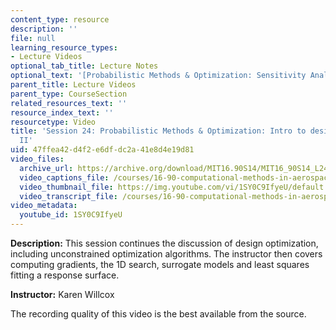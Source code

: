 ```yaml
---
content_type: resource
description: ''
file: null
learning_resource_types:
- Lecture Videos
optional_tab_title: Lecture Notes
optional_text: '[Probabilistic Methods & Optimization: Sensitivity Analysis (PDF)](resources/mit16_90s14_lecture24)'
parent_title: Lecture Videos
parent_type: CourseSection
related_resources_text: ''
resource_index_text: ''
resourcetype: Video
title: 'Session 24: Probabilistic Methods & Optimization: Intro to design optimization
  II'
uid: 47ffea42-d4f2-e6df-dc2a-41e8d4e19d81
video_files:
  archive_url: https://archive.org/download/MIT16.90S14/MIT16_90S14_L24_300k.mp4
  video_captions_file: /courses/16-90-computational-methods-in-aerospace-engineering-spring-2014/ee0be7ef657f58188f50efc8007f9f81_1SY0C9IfyeU.vtt
  video_thumbnail_file: https://img.youtube.com/vi/1SY0C9IfyeU/default.jpg
  video_transcript_file: /courses/16-90-computational-methods-in-aerospace-engineering-spring-2014/68ed2f2eaefc9deb714ae03fccb7dc32_1SY0C9IfyeU.pdf
video_metadata:
  youtube_id: 1SY0C9IfyeU
---
```


**Description:** This session continues the discussion of design optimization, including unconstrained optimization algorithms. The instructor then covers computing gradients, the 1D search, surrogate models and least squares fitting a response surface.

**Instructor:** Karen Willcox

The recording quality of this video is the best available from the source.